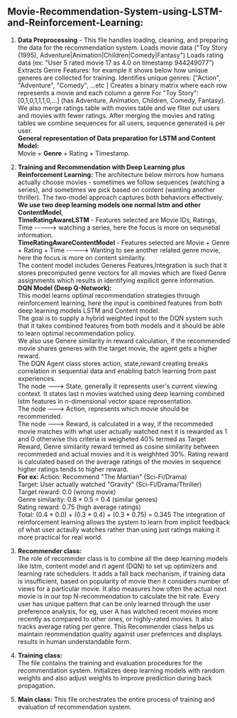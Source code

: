 ## Movie-Recommendation-System-using-LSTM-and-Reinforcement-Learning:

1. **Data Preprocessing** - 
This file handles loading, cleaning, and preparing the data for the recommendation system.
Loads movie data ("Toy Story (1995), Adventure|Animation|Children|Comedy|Fantasy")
Loads rating data (ex: "User 5 rated movie 17 as 4.0 on timestamp 944249077")
Extracts Genre Features: for example it shows below how unique generes are collected for training.
Identifies unique genres: ["Action", "Adventure", "Comedy", ...etc ]
Creates a binary matrix where each row represents a movie and each column a genre
For "Toy Story": [0,1,0,1,1,1,0,...] (has Adventure, Animation, Children, Comedy, Fantasy). 
We also merge ratings table with movies table and we fliter out users and movies with fewer ratings.
After merging the movies and rating tables we combine sequences for all users, sequence generated is per user.    
**General representation of Data preparation for LSTM and Content Model:**  
Movie + **Genre** + Rating + Timestamp. 

3. **Training and Recommendation with Deep Learning plus Reinforcement Learning:**
The architecture below mirrors how humans actually choose movies - sometimes we follow sequences (watching a series), and sometimes we pick based on content (wanting another thriller). The two-model approach captures both behaviors 
effectively.
**We use two deep learning models one normal lstm and other ContentModel**,  
**TimeRatingAwareLSTM** - Features selected are Movie IDs, Ratings, Time	-----> watching a series, here the focus is more on sequnetial information.  
**TimeRatingAwareContentModel** - Features selected are Movie + Genre + Rating + Time -----> Wanting to see another related genre movie, here the focus is more on content similarity.  
The content model includes Generes Features,Integration is such that it stores precomputed genre vectors for all movies which are fixed Genre assignments which results in identifying expilicit genre information.  
**DQN Model (Deep Q-Network):**  
This model learns optimal recommendation strategies through reinforcement learning, here the input is combined features from both deep learning models LSTM and Content model.  
The goal is to supply a hybrid weighted input to the DQN system such that it takes combined features from both models and it should be able to learn optimal recommendation policy.  
We also use Genere similarity in reward calculation, if the recommended movie shares generes with the target movie, the agent gets a higher reward.   
The DQN Agent class stores action, state,reward creating breaks correlation in sequential data and enabling batch learning from past experiences.  
The node ---> State, generally it represents user's current viewing context. It states last n movies watched using deep learning combined lstm features in n-dimensional vector space representation.  
The node ---> Action, represents which movie should be recommended.  
The node ---> Reward, is calculated in a way, if the recommeded movie matches with what user actually watched next it is rewarded as 1 and 0 otherwise this criteria is weigheted 40% termed as Target Reward, Genre similarity reward termed as cosine similarity between recommeded and actual movies and it is weighhted 30%. Rating reward is calculated based on the average ratings of the movies in sequence higher ratings tends to higher reward.  
**For ex:**
Action: Recommend "The Martian" (Sci-Fi/Drama)  
Target: User actually watched "Gravity" (Sci-Fi/Drama/Thriller)  
Target reward: 0.0 (wrong movie)  
Genre similarity: 0.8 * 0.5 = 0.4 (similar genres)  
Rating reward: 0.75 (high average ratings)  
Total: (0.4 * 0.0) + (0.3 * 0.4) + (0.3 * 0.75) = 0.345
The integration of reinforcement learning allows the system to learn from implicit feedback of what user actaully watches rather than using just ratings making it more practical for real world.

3. **Recommender class:**   
The role of recommder class is to combine all the deep learning models like lstm, content model and rl agent (DQN) to set up optimizers and learning rate schedulers. It adds a fall back mechanism, if training data is insufficient, based on popularity of movie then it considers number of views for a particular movie. It also measures how often the actual next movie is in our top N-recommendation to calculate the hit rate. Every user has unique pattern that can be only learned through the user preference analysis, for eg, user A has watched recent movies more recently as compared to other ones, or highly-rated movies. It also tracks average rating per genre. This Recommender class helps us maintain reommendation quality against user prefernces and displays results in human understandable form.  

4. **Training class:**  
The file contains the training and evaluation procedures for the recommendation system. Initializes deep learning models with random weights and also adjust weights to improve prediction during back propagation.

5. **Main class:** 
This file orchestrates the entire process of training and evaluation of recommendation system.






 



